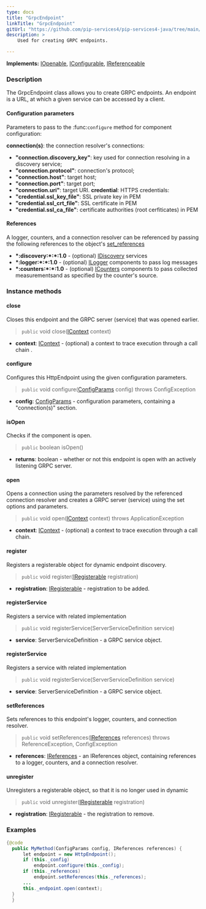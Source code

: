 ```yaml
---
type: docs
title: "GrpcEndpoint"
linkTitle: "GrpcEndpoint"
gitUrl: "https://github.com/pip-services4/pip-services4-java/tree/main/pip-services4-grpc-java"
description: > 
    Used for creating GRPC endpoints. 

---
```


**Implements:** [IOpenable](../../../components/run/iopenable), [IConfigurable](../../../components/config/iconfigurable), [IReferenceable](../../../components/refer/ireferenceable)


### Description
The GrpcEndpoint class allows you to create GRPC endpoints. An endpoint is a URL, at which a given service can be accessed by a client.

#### Configuration parameters
Parameters to pass to the :func:`configure` method for component configuration:

**connection(s)**: the connection resolver's connections:
- **"connection.discovery_key"**: key used for connection resolving in a discovery service;
- **"connection.protocol"**: connection's protocol;
- **"connection.host"**: target host;
- **"connection.port"**: target port;
- **"connection.uri"**: target URI.
**credential**: HTTPS credentials:
- **"credential.ssl_key_file"**: SSL private key in PEM
- **"credential.ssl_crt_file"**: SSL certificate in PEM
- **"credential.ssl_ca_file"**: certificate authorities (root cerfiticates) in PEM

#### References
A logger, counters, and a connection resolver can be referenced by passing the
following references to the object's [set_references](#setreferences)

- **\*:discovery:\*:\*:1.0** - (optional) [IDiscovery](../../../config/connect/idiscovery) services
- **\*:logger:\*:\*:1.0** - (optional) [ILogger](../../../observability/log/ilogger) components to pass log messages
- **\*:counters:\*:\*:1.0** - (optional) [ICounters](../../../observability/count/icounters) components to pass collected measurementsand as specified by the counter's source.


### Instance methods


#### close
Closes this endpoint and the GRPC server (service) that was opened earlier.

> `public` void close([IContext](../../../components/context/icontext) context)

- **context**: [IContext](../../../components/context/icontext) - (optional) a context to trace execution through a call chain
.

#### configure
Configures this HttpEndpoint using the given configuration parameters.

> `public` void configure([ConfigParams](../../../components/config/config_params) config) throws ConfigException

- **config**: [ConfigParams](../../../components/config/config_params) - configuration parameters, containing a "connection(s)" section.


#### isOpen
Checks if the component is open.

> `public` boolean isOpen()

- **returns**: boolean - whether or not this endpoint is open with an actively listening GRPC server.


#### open
Opens a connection using the parameters resolved by the referenced connection resolver and creates a GRPC server (service) using the set options and parameters.

> `public` void open([IContext](../../../components/context/icontext) context) throws ApplicationException

- **context**: [IContext](../../../components/context/icontext) - (optional) a context to trace execution through a call chain.


#### register
Registers a registerable object for dynamic endpoint discovery.

> `public` void register([IRegisterable](../iregisterable) registration)

- **registration**: [IRegisterable](../iregisterable) - registration to be added.

#### registerService
Registers a service with related implementation

> `public` void registerService(ServerServiceDefinition service)

- **service**: ServerServiceDefinition - a GRPC service object.


#### registerService
Registers a service with related implementation

> `public` void registerService(ServerServiceDefinition service)

- **service**: ServerServiceDefinition - a GRPC service object.

#### setReferences
Sets references to this endpoint's logger, counters, and connection resolver.

> `public` void setReferences([IReferences](../../../components/refer/ireferences) references) throws ReferenceException, ConfigException

- **references**: [IReferences](../../../components/refer/ireferences) - an IReferences object, containing references to a logger, counters, and a connection resolver.

#### unregister
Unregisters a registerable object, so that it is no longer used in dynamic 

> `public` void unregister([IRegisterable](../iregisterable) registration)

- **registration**: [IRegisterable](../iregisterable) - the registration to remove.


### Examples

```java
{@code
  public MyMethod(ConfigParams config, IReferences references) {
      let endpoint = new HttpEndpoint();
      if (this._config)
          endpoint.configure(this._config);
      if (this._references)
          endpoint.setReferences(this._references);
      ...
      this._endpoint.open(context);
  }
  }
```


